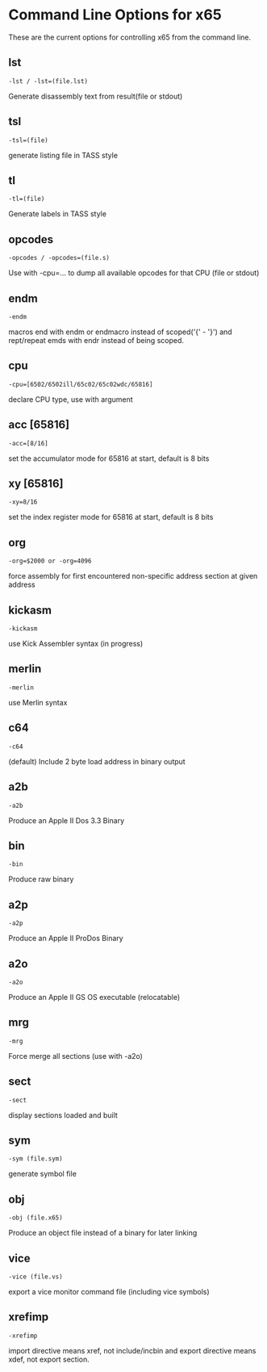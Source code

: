 # Command Line Options for x65

These are the current options for controlling x65 from the command line.

## lst
	-lst / -lst=(file.lst)

Generate disassembly text from result(file or stdout)

## tsl
	-tsl=(file)
	
generate listing file in TASS style

## tl
	
	-tl=(file)
	
Generate labels in TASS style

## opcodes
	-opcodes / -opcodes=(file.s)
	
Use with -cpu=... to dump all available opcodes for that CPU (file or stdout)

## endm
	-endm
	
macros end with endm or endmacro instead of scoped('{' - '}') and rept/repeat emds with endr instead of being scoped.

## cpu
	-cpu=[6502/6502ill/65c02/65c02wdc/65816]

declare CPU type, use with argument

## acc [65816]
	-acc=[8/16]
	
set the accumulator mode for 65816 at start, default is 8 bits

## xy [65816]
	-xy=8/16
	
set the index register mode for 65816 at start, default is 8 bits


## org
	-org=$2000 or -org=4096
	
force assembly for first encountered non-specific address section at given address

## kickasm
	-kickasm

use Kick Assembler syntax (in progress)

## merlin
	-merlin

use Merlin syntax

## c64
	-c64

(default) Include 2 byte load address in binary output

## a2b
	-a2b
	
Produce an Apple II Dos 3.3 Binary

## bin
	-bin

Produce raw binary

## a2p
	-a2p
	
Produce an Apple II ProDos Binary

## a2o
	-a2o

Produce an Apple II GS OS executable (relocatable)

## mrg
	-mrg
	
Force merge all sections (use with -a2o)

## sect
	-sect

display sections loaded and built

## sym
	-sym (file.sym)
	
generate symbol file

## obj
	-obj (file.x65)
	
Produce an object file instead of a binary for later linking

## vice
	-vice (file.vs)

export a vice monitor command file (including vice symbols)

## xrefimp
	-xrefimp
	
import directive means xref, not include/incbin and export directive means xdef, not export section.

